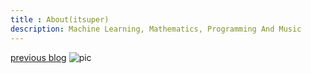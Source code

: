 ```yaml
---
title : About(itsuper)
description: Machine Learning, Mathematics, Programming And Music
---
```


[previous blog](itsuper7.wordpress.com)
![pic][fig_id]



[fig_id]: {{urls.media}}/pal.gif




